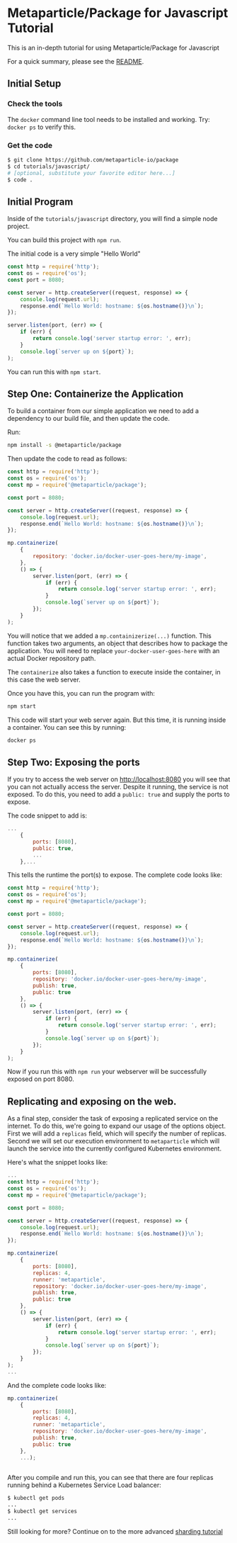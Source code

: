 # Metaparticle/Package for Javascript Tutorial
This is an in-depth tutorial for using Metaparticle/Package for Javascript

For a quick summary, please see the [README](README.md).

## Initial Setup

### Check the tools
The `docker` command line tool needs to be installed and working. Try:
`docker ps` to verify this.

### Get the code
```sh
$ git clone https://github.com/metaparticle-io/package
$ cd tutorials/javascript/
# [optional, substitute your favorite editor here...]
$ code .
```

## Initial Program
Inside of the `tutorials/javascript` directory, you will find a simple node project.

You can build this project with `npm run`.

The initial code is a very simple "Hello World"

```javascript
const http = require('http');
const os = require('os');
const port = 8080;

const server = http.createServer((request, response) => {
	console.log(request.url);
	response.end(`Hello World: hostname: ${os.hostname()}\n`);
});

server.listen(port, (err) => {
	if (err) {
		return console.log('server startup error: ', err);
	}
	console.log(`server up on ${port}`);
);
```

You can run this with `npm start`.

## Step One: Containerize the Application
To build a container from our simple application we need to add a dependency to our
build file, and then update the code.

Run:
```sh
npm install -s @metaparticle/package
```

Then update the code to read as follows:

```javascript
const http = require('http');
const os = require('os');
const mp = require('@metaparticle/package');

const port = 8080;

const server = http.createServer((request, response) => {
	console.log(request.url);
	response.end(`Hello World: hostname: ${os.hostname()}\n`);
});

mp.containerize(
	{
		repository: 'docker.io/docker-user-goes-here/my-image',
	},
	() => {
		server.listen(port, (err) => {
			if (err) {
				return console.log('server startup error: ', err);
			}
			console.log(`server up on ${port}`);
		});
	}
);
```

You will notice that we added a `mp.containizerize(...)` function.
This function takes two arguments, an object that describes how
to package the application. You will need to replace `your-docker-user-goes-here`
with an actual Docker repository path.

The `containerize` also takes a function to execute inside the container, in this case
the web server.

Once you have this, you can run the program with:

```sh
npm start
```

This code will start your web server again. But this time, it is running
inside a container. You can see this by running:

```sh
docker ps
```

## Step Two: Exposing the ports
If you try to access the web server on [http://localhost:8080](http://localhost:8080) you
will see that you can not actually access the server. Despite it running, the service
is not exposed. To do this, you need to add a `public: true` and supply the ports to expose.

The code snippet to add is:

```javascript
...
	{
		ports: [8080],
        public: true,
        ...
	},...
```

This tells the runtime the port(s) to expose. The complete code looks like:

```javascript
const http = require('http');
const os = require('os');
const mp = require('@metaparticle/package');

const port = 8080;

const server = http.createServer((request, response) => {
	console.log(request.url);
	response.end(`Hello World: hostname: ${os.hostname()}\n`);
});

mp.containerize(
	{
		ports: [8080],
		repository: 'docker.io/docker-user-goes-here/my-image',
		publish: true,
		public: true
	},
	() => {
		server.listen(port, (err) => {
			if (err) {
				return console.log('server startup error: ', err);
			}
			console.log(`server up on ${port}`);
		});
	}
);
```

Now if you run this with `npm run` your webserver will be successfully exposed on port 8080.

## Replicating and exposing on the web.
As a final step, consider the task of exposing a replicated service on the internet.
To do this, we're going to expand our usage of the options object. First we will
add a `replicas` field, which will specify the number of replicas. Second we will
set our execution environment to `metaparticle` which will launch the service
into the currently configured Kubernetes environment.

Here's what the snippet looks like:

```javascript
...
const http = require('http');
const os = require('os');
const mp = require('@metaparticle/package');

const port = 8080;

const server = http.createServer((request, response) => {
	console.log(request.url);
	response.end(`Hello World: hostname: ${os.hostname()}\n`);
});

mp.containerize(
	{
        ports: [8080],
        replicas: 4,
		runner: 'metaparticle',
		repository: 'docker.io/docker-user-goes-here/my-image',
		publish: true,
		public: true
	},
	() => {
		server.listen(port, (err) => {
			if (err) {
				return console.log('server startup error: ', err);
			}
			console.log(`server up on ${port}`);
		});
	}
);
...
```

And the complete code looks like:
```javascript
mp.containerize(
	{
        ports: [8080],
        replicas: 4,
		runner: 'metaparticle',
		repository: 'docker.io/docker-user-goes-here/my-image',
		publish: true,
		public: true
	},
	...);
	
```

After you compile and run this, you can see that there are four replicas running behind a
Kubernetes Service Load balancer:

```sh
$ kubectl get pods
...
$ kubectl get services
...
```

Still looking for more? Continue on to the more advanced [sharding tutorial](sharding-tutorial.md)
